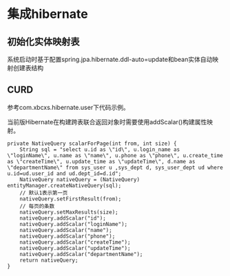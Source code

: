# 集成hibernate

## 初始化实体映射表
系统启动时基于配置spring.jpa.hibernate.ddl-auto=update和bean实体自动映射创建表结构

## CURD
参考com.xbcxs.hibernate.user下代码示例。

当前版Hibernate在构建跨表联合返回对象时需要使用addScalar()构建属性映射。
```
private NativeQuery scalarForPage(int from, int size) {
    String sql = "select u.id as \"id\", u.login_name as \"loginName\", u.name as \"name\", u.phone as \"phone\", u.create_time as \"createTime\", u.update_time as \"updateTime\", d.name as \"departmentName\" from sys_user u ,sys_dept d, sys_user_dept ud where u.id=ud.user_id and ud.dept_id=d.id";
    NativeQuery nativeQuery = (NativeQuery) entityManager.createNativeQuery(sql);
    // 默认1表示第一页
    nativeQuery.setFirstResult(from);
    // 每页的条数
    nativeQuery.setMaxResults(size);
    nativeQuery.addScalar("id");
    nativeQuery.addScalar("loginName");
    nativeQuery.addScalar("name");
    nativeQuery.addScalar("phone");
    nativeQuery.addScalar("createTime");
    nativeQuery.addScalar("updateTime");
    nativeQuery.addScalar("departmentName");
    return nativeQuery;
}
```


